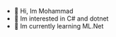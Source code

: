 - 👋 Hi, Im Mohammad
- 👀 Im interested in C# and dotnet
- 🌱 Im currently learning ML.Net

<!---
MohammadDev1/MohammadDev1 is a ✨ special ✨ repository because its `README.md` (this file) appears on your GitHub profile.
You can click the Preview link to take a look at your changes.
--->
